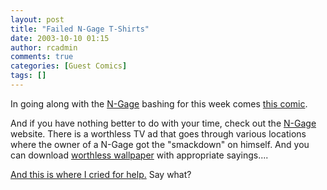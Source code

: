```yaml
---
layout: post
title: "Failed N-Gage T-Shirts"
date: 2003-10-10 01:15
author: rcadmin
comments: true
categories: [Guest Comics]
tags: []
---
```

<p>In going along with the <a HREF='http://www.n-gage.com/'>N-Gage</a> bashing for this week comes <a HREF='modules.php?op=modload&name=Comics&file=index&action=comic&id=342'>this comic</a>.
<br />
</p><p>And if you have nothing better to do with your time, check out the <a HREF='http://www.n-gage.com/'>N-Gage</a> website. There is a worthless TV ad that goes through various   locations where the owner of a N-Gage got the "smackdown" on himself. And you can download <a HREF='http://www.n-gage.com/downloads/extras/wallpapers/800x600_road.jpg'>worthless wallpaper</a> with appropriate sayings....
<br />
</p><p><a HREF='http://www.n-gage.com/downloads/extras/wallpapers/800x600_road.jpg'>And this is where I cried for help.</a> Say what?
<!--more-->
<img src="/wp/wp-content/comics/20031010.jpg" alt="" /></p>

